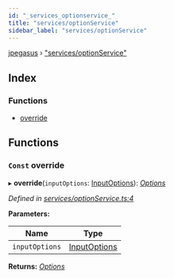 ```yaml
---
id: "_services_optionservice_"
title: "services/optionService"
sidebar_label: "services/optionService"
---
```


[jpegasus](../index.md) › ["services/optionService"](_services_optionservice_.md)

## Index

### Functions

* [override](_services_optionservice_.md#const-override)

## Functions

### `Const` override

▸ **override**(`inputOptions`: [InputOptions](../interfaces/_types_inputoptions_.inputoptions.md)): *[Options](../interfaces/_types_options_.options.md)*

*Defined in [services/optionService.ts:4](https://github.com/TonyBrobston/jpegasus/blob/418125c/src/services/optionService.ts#L4)*

**Parameters:**

Name | Type |
------ | ------ |
`inputOptions` | [InputOptions](../interfaces/_types_inputoptions_.inputoptions.md) |

**Returns:** *[Options](../interfaces/_types_options_.options.md)*
